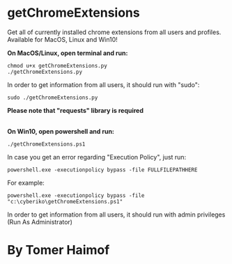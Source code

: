 # getChromeExtensions 
  Get all of currently installed chrome extensions from all users and profiles.
  Available for MacOS, Linux and Win10!


  <b>On MacOS/Linux, open terminal and run:
  </b>
</br>
   
  	chmod u+x getChromeExtensions.py
  	./getChromeExtensions.py
   
    
  In order to get information from all users, it should run with "sudo":</br>
  
   
  	sudo ./getChromeExtensions.py
   
    
   <b>Please note that "requests" library is required</b>
</br>
 
</br>
   <b>On Win10, open powershell and run:</b>
</br>
    
    ./getChromeExtensions.ps1
    
   In case you get an error regarding "Execution Policy", just run:
</br>
    
    powershell.exe -executionpolicy bypass -file FULLFILEPATHHERE
    
   For example:
</br>
    
    powershell.exe -executionpolicy bypass -file "c:\cyberiko\getChromeExtensions.ps1"
    
   In order to get information from all users, it should run with admin privileges (Run As Administrator) 
  


# By Tomer Haimof
